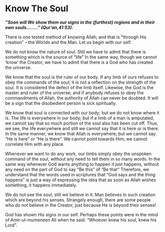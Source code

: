 Know The Soul
=============

***“Soon will We show them our signs in the (furthest) regions and in
their own souls……..” (Qur’an,41:53).***

There is one tested method of knowing Allah; and that is “through His
creation” – the Worlds and the Man. Let us begin with our self.

We do not know the nature of soul. Still we have to admit that there is
something which is the source of “life” In the same way, though we
cannot ‘know’ the Creator, we have to admit that there is a God who has
created the universe.

We know that the soul is the ruler of our body. If any limb of ours
refuses to obey the commands of the soul, it is not a reflection on the
strength of the soul. It is considered the defect of the limb itself.
Likewise, the God is the master and ruler of the universe; and if
anybody refuses to obey the commandments of Allah, the authority of
Allah can never be doubted. It will be a sign that the disobedient
person is sick spiritually.

We know that soul is connected with our body; but we do not know where
it is. The life is everywhere in our body; but if a limb of a man is
amputated, we cannot say that so much portion of the soul also has been
cut off. Thus, we see, the life everywhere and still we cannot say that
it is here or is there. In the same manner, we know that Allah is
everywhere; but we cannot say. “He is here” or “He is there”. We cannot
point towards Him; we cannot correlate Him with any place.

Whenever we want to do any work, our limbs simply obey the unspoken
command of the soul, without any need to tell them in so many words. In
the same way whenever God wants anything to happen it just happens,
without any need on the part of God to say “Be this” of “Be that”
Therefore, we understand that the words used in scriptures that “God
says and the thing happens” is just a way of expressing the idea that as
soon as Allah wishes something, it happens immediately.

We do not see the soul; still we believe in it. Man believes in such
creation which are beyond his senses. Strangely enough, there are some
people who do not believe in the Creator, just because He is beyond
their senses!

God has shown His signs in our self. Perhaps these points were in the
mind of Amir-ul-mumeneen Ali when he said: “Whoever knew his soul, knew
his Lord”.


